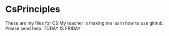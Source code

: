 # CsPrinciples
These are my files for CS
My teacher is making me learn how to use github. Please send help.
TODAY IS FRIDAY
